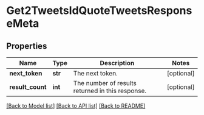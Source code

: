 # Get2TweetsIdQuoteTweetsResponseMeta


## Properties
Name | Type | Description | Notes
------------ | ------------- | ------------- | -------------
**next_token** | **str** | The next token. | [optional] 
**result_count** | **int** | The number of results returned in this response. | [optional] 

[[Back to Model list]](../README.md#documentation-for-models) [[Back to API list]](../README.md#documentation-for-api-endpoints) [[Back to README]](../README.md)


